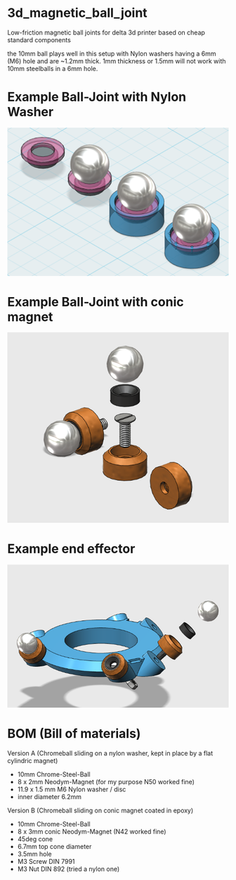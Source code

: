 # 3d_magnetic_ball_joint
Low-friction magnetic ball joints for delta 3d printer based on cheap standard components

the 10mm ball plays well in this setup with Nylon washers having a 6mm (M6) hole and are ~1.2mm thick. 1mm thickness or 1.5mm will not work with 10mm steelballs in a 6mm hole.

# Example Ball-Joint with Nylon Washer
![A) ball joint example](https://raw.githubusercontent.com/splosch/3d_magnetic_ball_joint/master/ball_joint_example_A.png)

# Example Ball-Joint with conic magnet
![B) conic ball joint example](https://raw.githubusercontent.com/splosch/3d_magnetic_ball_joint/master/conic_ball_joint_example.png)

# Example end effector
![end effector example image](https://raw.githubusercontent.com/splosch/3d_magnetic_ball_joint/master/end_effector_example.png)

# BOM (Bill of materials)
Version A (Chromeball sliding on a nylon washer, kept in place by a flat cylindric magnet)
* 10mm Chrome-Steel-Ball
* 8 x 2mm Neodym-Magnet (for my purpose N50 worked fine)
* 11.9 x 1.5 mm M6 Nylon washer / disc
 * inner diameter 6.2mm

Version B (Chromeball sliding on conic magnet coated in epoxy)
* 10mm Chrome-Steel-Ball
* 8 x 3mm conic Neodym-Magnet (N42 worked fine)
 * 45deg cone
 * 6.7mm top cone diameter
 * 3.5mm hole
* M3 Screw DIN 7991
* M3 Nut DIN 892 (tried a nylon one)